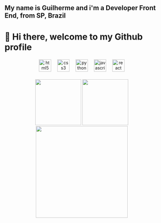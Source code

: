 <h2 align="left">My name is Guilherme and i'm a Developer Front End, from SP, Brazil</h2>

###

<h1 align="left">👋 Hi there, welcome to my Github profile</h1>

###

<div align="center">
  <img src="https://cdn.jsdelivr.net/gh/devicons/devicon/icons/html5/html5-original.svg" height="40" alt="html5 logo"  />
  <img width="12" />
  <img src="https://cdn.jsdelivr.net/gh/devicons/devicon/icons/css3/css3-original.svg" height="40" alt="css3 logo"  />
  <img width="12" />
  <img src="https://cdn.jsdelivr.net/gh/devicons/devicon/icons/python/python-original.svg" height="40" alt="python logo"  />
  <img width="12" />
  <img src="https://cdn.jsdelivr.net/gh/devicons/devicon/icons/javascript/javascript-original.svg" height="40" alt="javascript logo"  />
  <img width="12" />
  <img src="https://cdn.jsdelivr.net/gh/devicons/devicon/icons/react/react-original.svg" height="40" alt="react logo"  />
</div>

###

<div align="center">
  <img src="https://github-readme-stats.vercel.app/api/top-langs?username=guilherme23x&locale=en&hide_title=false&layout=compact&card_width=320&langs_count=5&theme=dracula&hide_border=false&order=2" height="150"  />
  <img src="https://streak-stats.demolab.com?user=guilherme23x&locale=en&mode=daily&theme=dracula&hide_border=false&border_radius=5&order=3" height="150" />
  <img src="https://github-readme-activity-graph.vercel.app/graph?username=guilherme23x&radius=16&theme=react&area=true&order=5" height="300"  />
</div>

###
